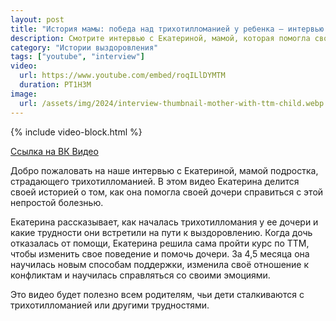 ```yaml
---
layout: post
title: "История мамы: победа над трихотилломанией у ребенка — интервью с Екатериной"
description: Смотрите интервью с Екатериной, мамой, которая помогла своему ребенку справиться с трихотилломанией. Реальные советы и опыт терапии.
category: "Истории выздоровления"
tags: ["youtube", "interview"]
video:
  url: https://www.youtube.com/embed/roqILlDYMTM
  duration: PT1H3M
image:
  url: /assets/img/2024/interview-thumbnail-mother-with-ttm-child.webp
---
```


{% include video-block.html %}

<a href="https://vkvideo.ru/video-211245681_456239024" rel="nofollow">Ссылка на ВК Видео</a>

Добро пожаловать на наше интервью с Екатериной, мамой подростка, страдающего трихотилломанией. 
В этом видео Екатерина делится своей историей о том, как она помогла своей дочери справиться с этой непростой болезнью.

Екатерина рассказывает, как началась трихотилломания у ее дочери и какие трудности они встретили на пути к выздоровлению. 
Когда дочь отказалась от помощи, Екатерина решила сама пройти курс по ТТМ, чтобы изменить свое поведение и помочь дочери. 
За 4,5 месяца она научилась новым способам поддержки, изменила своё отношение к конфликтам и научилась справляться со своими эмоциями.

Это видео будет полезно всем родителям, чьи дети сталкиваются с трихотилломанией или другими трудностями.
